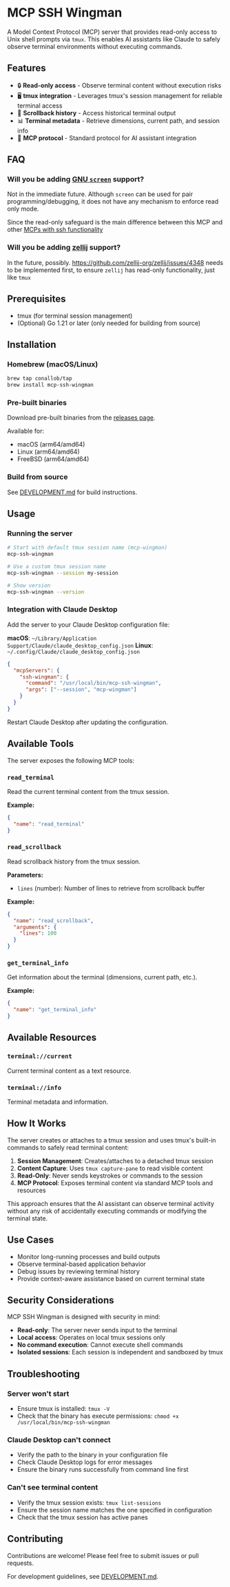 # MCP SSH Wingman

A Model Context Protocol (MCP) server that provides read-only access to Unix shell prompts via `tmux`. This enables AI assistants like Claude to safely observe terminal environments without executing commands.

## Features

- 🔒 **Read-only access** - Observe terminal content without execution risks
- 🖥️ **tmux integration** - Leverages tmux's session management for reliable terminal access
- 📜 **Scrollback history** - Access historical terminal output
- 📊 **Terminal metadata** - Retrieve dimensions, current path, and session info
- 🔌 **MCP protocol** - Standard protocol for AI assistant integration

## FAQ

### Will you be adding [GNU `screen`](https://www.gnu.org/software/screen/) support?

Not in the immediate future. Although `screen` can be used for pair programming/debugging, it does not have any mechanism to enforce read only mode.

Since the read-only safeguard is the main difference between this MCP and other [MCPs with ssh functionality](https://www.gnu.org/software/screen/)

### Will you be adding [zellij](https://github.com/zellij-org/zellij/) support?

In the future, possibly. https://github.com/zellij-org/zellij/issues/4348 needs to be implemented first, to ensure `zellij` has read-only functionality, just like `tmux`

## Prerequisites

- tmux (for terminal session management)
- (Optional) Go 1.21 or later (only needed for building from source)

## Installation

### Homebrew (macOS/Linux)

```bash
brew tap conallob/tap
brew install mcp-ssh-wingman
```

### Pre-built binaries

Download pre-built binaries from the [releases page](https://github.com/conallob/mcp-ssh-wingman/releases).

Available for:
- macOS (arm64/amd64)
- Linux (arm64/amd64)
- FreeBSD (arm64/amd64)

### Build from source

See [DEVELOPMENT.md](DEVELOPMENT.md) for build instructions.

## Usage

### Running the server

```bash
# Start with default tmux session name (mcp-wingman)
mcp-ssh-wingman

# Use a custom tmux session name
mcp-ssh-wingman --session my-session

# Show version
mcp-ssh-wingman --version
```

### Integration with Claude Desktop

Add the server to your Claude Desktop configuration file:

**macOS**: `~/Library/Application Support/Claude/claude_desktop_config.json`
**Linux**: `~/.config/Claude/claude_desktop_config.json`

```json
{
  "mcpServers": {
    "ssh-wingman": {
      "command": "/usr/local/bin/mcp-ssh-wingman",
      "args": ["--session", "mcp-wingman"]
    }
  }
}
```

Restart Claude Desktop after updating the configuration.

## Available Tools

The server exposes the following MCP tools:

### `read_terminal`
Read the current terminal content from the tmux session.

**Example:**
```json
{
  "name": "read_terminal"
}
```

### `read_scrollback`
Read scrollback history from the tmux session.

**Parameters:**
- `lines` (number): Number of lines to retrieve from scrollback buffer

**Example:**
```json
{
  "name": "read_scrollback",
  "arguments": {
    "lines": 100
  }
}
```

### `get_terminal_info`
Get information about the terminal (dimensions, current path, etc.).

**Example:**
```json
{
  "name": "get_terminal_info"
}
```

## Available Resources

### `terminal://current`
Current terminal content as a text resource.

### `terminal://info`
Terminal metadata and information.

## How It Works

The server creates or attaches to a tmux session and uses tmux's built-in commands to safely read terminal content:

1. **Session Management**: Creates/attaches to a detached tmux session
2. **Content Capture**: Uses `tmux capture-pane` to read visible content
3. **Read-Only**: Never sends keystrokes or commands to the session
4. **MCP Protocol**: Exposes terminal content via standard MCP tools and resources

This approach ensures that the AI assistant can observe terminal activity without any risk of accidentally executing commands or modifying the terminal state.

## Use Cases

- Monitor long-running processes and build outputs
- Observe terminal-based application behavior
- Debug issues by reviewing terminal history
- Provide context-aware assistance based on current terminal state

## Security Considerations

MCP SSH Wingman is designed with security in mind:

- **Read-only**: The server never sends input to the terminal
- **Local access**: Operates on local tmux sessions only
- **No command execution**: Cannot execute shell commands
- **Isolated sessions**: Each session is independent and sandboxed by tmux

## Troubleshooting

### Server won't start
- Ensure tmux is installed: `tmux -V`
- Check that the binary has execute permissions: `chmod +x /usr/local/bin/mcp-ssh-wingman`

### Claude Desktop can't connect
- Verify the path to the binary in your configuration file
- Check Claude Desktop logs for error messages
- Ensure the binary runs successfully from command line first

### Can't see terminal content
- Verify the tmux session exists: `tmux list-sessions`
- Ensure the session name matches the one specified in configuration
- Check that the tmux session has active panes


## Contributing

Contributions are welcome! Please feel free to submit issues or pull requests.

For development guidelines, see [DEVELOPMENT.md](DEVELOPMENT.md).
